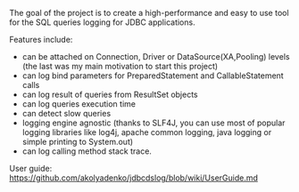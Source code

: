 The goal of the project is to create a high-performance and easy to use tool for the SQL queries logging for JDBC applications.

Features include:

* can be attached on Connection, Driver or DataSource(XA,Pooling) levels (the last was my main motivation to start this project)
* can log bind parameters for PreparedStatement and CallableStatement calls
* can log result of queries from ResultSet objects
* can log queries execution time
* can detect slow queries
* logging engine agnostic (thanks to SLF4J, you can use most of popular logging libraries like log4j, apache common logging, java logging or simple printing to System.out)
* can log calling method stack trace.


User guide: https://github.com/akolyadenko/jdbcdslog/blob/wiki/UserGuide.md
